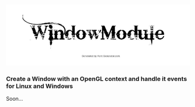 ![alt text](https://github.com/MorcilloSanz/WindowModule/blob/main/img/WindowModule.png)
### Create a Window with an OpenGL context and handle it events for Linux and Windows

Soon...
